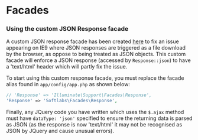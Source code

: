 Facades
=======

### Using the custom JSON Response facade

A custom JSON response facade has been created [here](https://github.com/Softlabs/softlabs-laravel/tree/master/src/Softlabs/Facades/Response.php) to fix an issue appearing on IE9 where JSON responses are triggered as a file download by the browser, as oppose to being treated as JSON objects. This custom facade will enforce a JSON response (accessed by `Response::json`) to have a 'text/html' header which will partly fix the issue.

To start using this custom response facade, you must replace the facade alias found in `app/config/app.php` as shown below:

```php
// 'Response' => 'Illuminate\Support\Facades\Response',
'Response' => 'Softlabs\Facades\Response',
```

Finally, any JQuery code you have written which uses the `$.ajax` method must have `dataType: 'json'` specified to ensure the returning data is parsed as JSON (as the response is now 'text/html' it may not be recognised as JSON by JQuery and cause unusual errors).
